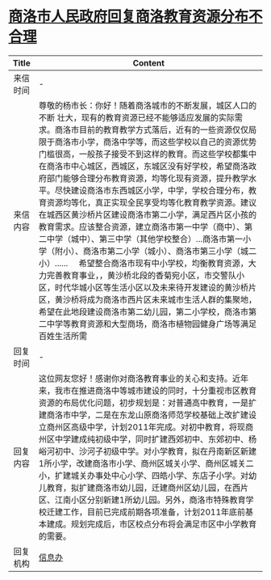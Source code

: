 # <a href="http://www.shangluo.gov.cn/zmhd/ldxxxx.jsp?urltype=leadermail.LeaderMailContentUrl&wbtreeid=1112&leadermailid=1005">商洛市人民政府回复商洛教育资源分布不合理</a>
| Title |                                                                                                                                                                                                                                                                     Content                                                                                                                                                                                                                                                                      |
|:-----:|--------------------------------------------------------------------------------------------------------------------------------------------------------------------------------------------------------------------------------------------------------------------------------------------------------------------------------------------------------------------------------------------------------------------------------------------------------------------------------------------------------------------------------------------------|
| 来信时间  | -                                                                                                                                                                                                                                                                                                                                                                                                                                                                                                                                                |
| 来信内容  | 尊敬的杨市长：你好！随着商洛城市的不断发展，城区人口的不断 壮大，现有的教育资源已经不能够适应发展的实际需求。商洛市目前的教育教学方式落后，近有的一些资源仅仅局限于商洛市小学，商洛中学等，而这些学校以自己的资源优势门槛很高，一般孩子接受不到这样的教育。而这些学校都集中在商洛市中心城区，西城区，东城区没有好学校，希望商洛政府部门能够合理分布教育资源，均等化现有资源，提升教学水平。尽快建设商洛市东西城区小学，中学，学校合理分布，教育资源均等化，真正实现全民享受均等化教育教学资源。建议在城西区黄沙桥片区建设商洛市第二小学，满足西片区小孩的教育需求。应该整合资源，建立商洛市第一中学（商中）、第二中学（城中）、第三中学（其他学校整合）...商洛市第一小学（附小）、商洛市第二小学（城小）、商洛市第三小学（城二小）......     希望整合商洛市现有中小学校，均衡教育资源，大力完善教育事业，，黄沙桥北段的香菊宛小区，市交警队小区，时代华城小区等生活小区以及未来待开发建设的黄沙桥片区，黄沙桥将成为商洛市西片区未来城市生活人群的集聚地，希望在此地段建设商洛市第二幼儿园，第二小学校，商洛市第二中学等教育资源和大型商场，商洛市植物园健身广场等满足百姓生活所需 |
| 回复时间  | -                                                                                                                                                                                                                                                                                                                                                                                                                                                                                                                                                |
| 回复内容  | 这位网友您好！感谢你对商洛教育事业的关心和支持。近年来，我市在推进商洛中等城市建设的同时，十分重视市区教育资源的布局优化问题，初步规划是：对普通高中教育，一是扩建商洛市中学，二是在东龙山原商洛师范学校基础上改扩建设立商州区高级中学，计划2011年完成。对初中教育，将现商州区中学建成纯初级中学，同时扩建西郊初中、东郊初中、杨峪河初中、沙河子初级中学。对小学教育，拟在丹南新区新建1所小学，改建商洛市小学、商州区城关小学、商州区城关二小，扩建城关办事处中心小学、四皓小学、东店子小学。对幼儿教育，拟扩建商洛市幼儿园，迁建商州区幼儿园，在西片区、江南小区分别新建1所幼儿园。另外，商洛市特殊教育学校迁建工作，目前已完成前期各项准备，计划2011年底前基本建成。规划完成后，市区校点分布将会满足市区中小学教育的需要。                                                                                                                                                                              |
| 回复机构  | <a href="../../categories/agencies/信息办.md">信息办</a>                                                                                                                                                                                                                                                                                                                                                                                                                                                                                                 |
